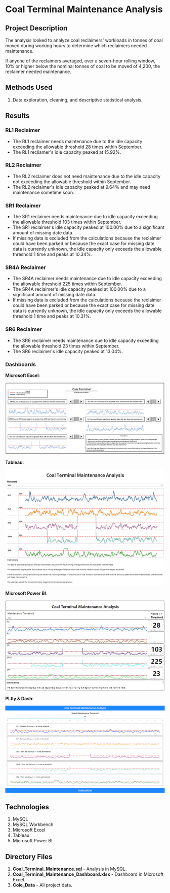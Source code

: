 # Coal Terminal Maintenance Analysis

## Project Description

The analysis looked to analyze coal reclaimers' workloads in tonnes of coal moved during working hours to determine which reclaimers needed maintenance.

If anyone of the reclaimers averaged, over a seven-hour rolling window, 10% or higher below the nominal tonnes of coal to be moved of 4,200, the reclaimer needed maintenance.

## Methods Used

1) Data exploration, cleaning, and descriptive statistical analysis.

## Results 

### RL1 Reclaimer

* The RL1 reclaimer needs maintenance due to the idle capacity exceeding the allowable threshold 28 times within September. 
* The RL1 recliamer's idle capacity peaked at 15.92%.

### RL2 Reclaimer

* The RL2 reclaimer does not need maintenance due to the idle capacity not exceeding the allowable threshold within September.
* The RL2 reclaimer's idle capacity peaked at 9.64% and may need maintenance sometime soon.

### SR1 Reclaimer

* The SR1 reclaimer needs maintenance due to idle capacity exceeding the allowable threshold 103 times within September.
* The SR1 reclaimer's idle capacity peaked at 100.00% due to a significant amount of missing date data.
* If missing data is excluded from the calculations because the reclaimer could have been parked or because the exact case for missing date data is currently unknown, the idle capacity only exceeds the allowable threshold 1 time and peaks at 10.34%. 

### SR4A Reclaimer

* The SR4A reclaimer needs maintenance due to idle capacity exceeding the allowable threshold 225 times within September.
* The SR4A reclaimer's idle capacity peaked at 100.00% due to a significant amount of missing date data.
* If missing data is excluded from the calculations because the reclaimer could have been parked or because the exact case for missing date data is currently unknown, the idle capacity only exceeds the allowable threshold 1 time and peaks at 10.31%. 

### SR6 Reclaimer

* The SR6 reclaimer needs maintenance due to idle capacity exceeding the allowable threshold 23 times within September.
* The SR6 reclaimer's idle capacity peaked at 13.04%.

### Dashboards

**Microsoft Excel**:

![](ReadMe_Images/Dash1.png)

**Tableau**:

![](ReadMe_Images/Dash2.png)

**Microsoft Power BI**:

![](ReadMe_Images/Dash3.png)

**PLtly & Dash**:

![](ReadMe_Images/Dash4.png)

## Technologies 

1) MySQL
2) MySQL Workbench
3) Microsoft Excel
4) Tableau 
5) Microsoft Power BI

## Directory Files

1) **Coal_Terminal_Maintenance.sql** - Analysis in MySQL.
2) **Coal_Terminal_Maintenance_Dashboard.xlsx** - Dashboard in Microsoft Excel.
3) **Cole_Data** - All project data.
